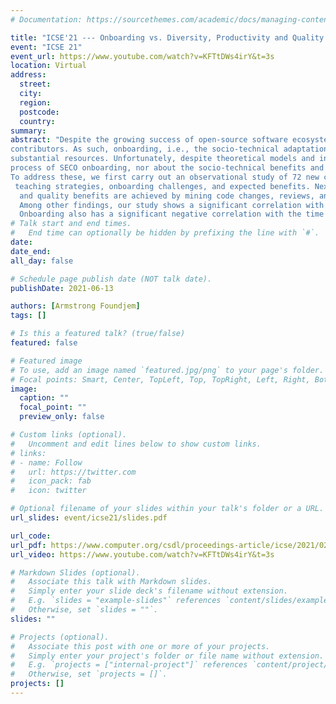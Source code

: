 ```yaml
---
# Documentation: https://sourcethemes.com/academic/docs/managing-content/

title: "ICSE'21 --- Onboarding vs. Diversity, Productivity and Quality — Empirical Study of the OpenStack Ecosystem"
event: "ICSE 21"
event_url: https://www.youtube.com/watch?v=KFTtDWs4irY&t=3s
location: Virtual
address:
  street:
  city:
  region:
  postcode:
  country:
summary:
abstract: "Despite the growing success of open-source software ecosystems (SECOs), their sustainability depends on the recruitment and involvement of ever-larger 
contributors. As such, onboarding, i.e., the socio-technical adaptation of new contributors to a SECO, forms a significant aspect of a SECO’s growth that requires 
substantial resources. Unfortunately, despite theoretical models and initial user studies to examine the potential benefits of onboarding, little is known about the 
process of SECO onboarding, nor about the socio-technical benefits and drawbacks of contributors’ onboarding experience in a SECO. 
To address these, we first carry out an observational study of 72 new contributors during an OpenStack onboarding event to provide a catalog of teaching content,
 teaching strategies, onboarding challenges, and expected benefits. Next, we empirically validate the extent to which diversity, productivity,
  and quality benefits are achieved by mining code changes, reviews, and contributors’ issues with(out) OpenStack onboarding experience. 
  Among other findings, our study shows a significant correlation with increasing gender diversity (65% for both females and non-binary contributors) and patch acceptance rates (13.5%). 
  Onboarding also has a significant negative correlation with the time until a contributor’s first commit and bug-proneness of contributions."
# Talk start and end times.
#   End time can optionally be hidden by prefixing the line with `#`.
date: 
date_end: 
all_day: false

# Schedule page publish date (NOT talk date).
publishDate: 2021-06-13

authors: [Armstrong Foundjem]
tags: []

# Is this a featured talk? (true/false)
featured: false

# Featured image
# To use, add an image named `featured.jpg/png` to your page's folder.
# Focal points: Smart, Center, TopLeft, Top, TopRight, Left, Right, BottomLeft, Bottom, BottomRight.
image:
  caption: ""
  focal_point: ""
  preview_only: false

# Custom links (optional).
#   Uncomment and edit lines below to show custom links.
# links:
# - name: Follow
#   url: https://twitter.com
#   icon_pack: fab
#   icon: twitter

# Optional filename of your slides within your talk's folder or a URL.
url_slides: event/icse21/slides.pdf

url_code: 
url_pdf: https://www.computer.org/csdl/proceedings-article/icse/2021/029600b033/1sEXoUCez4c
url_video: https://www.youtube.com/watch?v=KFTtDWs4irY&t=3s

# Markdown Slides (optional).
#   Associate this talk with Markdown slides.
#   Simply enter your slide deck's filename without extension.
#   E.g. `slides = "example-slides"` references `content/slides/example-slides.md`.
#   Otherwise, set `slides = ""`.
slides: ""

# Projects (optional).
#   Associate this post with one or more of your projects.
#   Simply enter your project's folder or file name without extension.
#   E.g. `projects = ["internal-project"]` references `content/project/deep-learning/index.md`.
#   Otherwise, set `projects = []`.
projects: []
---
```

